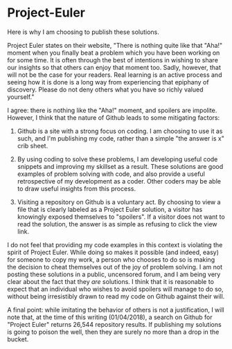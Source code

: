 # Project-Euler

Here is why I am choosing to publish these solutions.

Project Euler states on their website,
"There is nothing quite like that "Aha!" moment when you finally beat a problem which you have been working on for some time. It is often through the best of intentions in wishing to share our insights so that others can enjoy that moment too. Sadly, however, that will not be the case for your readers. Real learning is an active process and seeing how it is done is a long way from experiencing that epiphany of discovery. Please do not deny others what you have so richly valued yourself."

I agree: there is nothing like the "Aha!" moment, and spoilers are impolite. However, I think that the nature of Github leads to some mitigating factors:

1. Github is a site with a strong focus on coding. I am choosing to use it as such, and I'm publishing my code, rather than a simple "the answer is x" crib sheet.

2. By using coding to solve these problems, I am developing useful code snippets and improving my skillset as a result. These solutions are good examples of problem solving with code, and also provide a useful retrospective of my development as a coder. Other coders may be able to draw useful insights from this process.

3. Visiting a repository on Github is a voluntary act. By choosing to view a file that is clearly labeled as a Project Euler solution, a visitor has knowingly exposed themselves to "spoilers". If a visitor does not want to read the solution, the answer is as simple as refusing to click the view link.

I do not feel that providing my code examples in this context is violating the spirit of Project Euler. While doing so makes it possible (and indeed, easy) for someone to copy my work, a person who chooses to do so is making the decision to cheat themselves out of the joy of problem solving. I am not posting these solutions in a public, uncensored forum, and I am being very clear about the fact that they *are* solutions. I think that it is reasonable to expect that an individual who wishes to avoid spoilers will manage to do so, without being irresistibly drawn to read my code on Github against their will.

A final point: while imitating the behavior of others is not a justification, I will note that, at the time of this writing (01/04/2018), a search on Github for "Project Euler" returns 26,544 repository results. If publishing my solutions is going to poison the well, then they are surely no more than a drop in the bucket.
